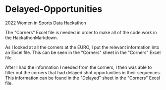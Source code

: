 # Delayed-Opportunities
2022 Women in Sports Data Hackathon

The "Corners" Excel file is needed in order to make all of the code work in the HackathonMarkdown.

As I looked at all the corners at the EURO, I put the relevant information into an Excel file. This can be seen in the "Corners" sheet in the "Corners" Excel file.

After I had the information I needed from the corners, I then was able to filter out the corners that had delayed shot opportunities in their sequences. This information can be found in the "Delayed" sheet in the "Corners" Excel file.
